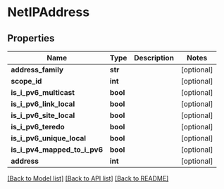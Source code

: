 # NetIPAddress

## Properties
Name | Type | Description | Notes
------------ | ------------- | ------------- | -------------
**address_family** | **str** |  | [optional] 
**scope_id** | **int** |  | [optional] 
**is_i_pv6_multicast** | **bool** |  | [optional] 
**is_i_pv6_link_local** | **bool** |  | [optional] 
**is_i_pv6_site_local** | **bool** |  | [optional] 
**is_i_pv6_teredo** | **bool** |  | [optional] 
**is_i_pv6_unique_local** | **bool** |  | [optional] 
**is_i_pv4_mapped_to_i_pv6** | **bool** |  | [optional] 
**address** | **int** |  | [optional] 

[[Back to Model list]](../README.md#documentation-for-models) [[Back to API list]](../README.md#documentation-for-api-endpoints) [[Back to README]](../README.md)

